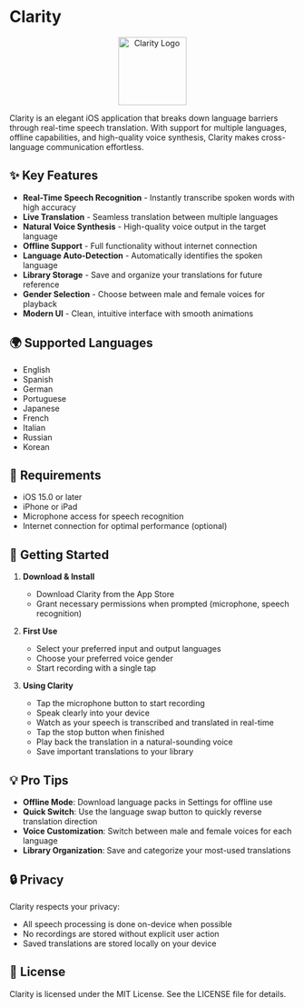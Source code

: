 # Clarity

<p align="center">
  <img src="AudioPlayer/Assets.xcassets/AppIcon.appiconset/1024.png" width="120" alt="Clarity Logo">
</p>

Clarity is an elegant iOS application that breaks down language barriers through real-time speech translation. With support for multiple languages, offline capabilities, and high-quality voice synthesis, Clarity makes cross-language communication effortless.

## ✨ Key Features

- **Real-Time Speech Recognition** - Instantly transcribe spoken words with high accuracy
- **Live Translation** - Seamless translation between multiple languages
- **Natural Voice Synthesis** - High-quality voice output in the target language
- **Offline Support** - Full functionality without internet connection
- **Language Auto-Detection** - Automatically identifies the spoken language
- **Library Storage** - Save and organize your translations for future reference
- **Gender Selection** - Choose between male and female voices for playback
- **Modern UI** - Clean, intuitive interface with smooth animations

## 🌍 Supported Languages

- English
- Spanish
- German
- Portuguese
- Japanese
- French
- Italian
- Russian
- Korean

## 📱 Requirements

- iOS 15.0 or later
- iPhone or iPad
- Microphone access for speech recognition
- Internet connection for optimal performance (optional)

## 🚀 Getting Started

1. **Download & Install**
   - Download Clarity from the App Store
   - Grant necessary permissions when prompted (microphone, speech recognition)

2. **First Use**
   - Select your preferred input and output languages
   - Choose your preferred voice gender
   - Start recording with a single tap

3. **Using Clarity**
   - Tap the microphone button to start recording
   - Speak clearly into your device
   - Watch as your speech is transcribed and translated in real-time
   - Tap the stop button when finished
   - Play back the translation in a natural-sounding voice
   - Save important translations to your library

## 💡 Pro Tips

- **Offline Mode**: Download language packs in Settings for offline use
- **Quick Switch**: Use the language swap button to quickly reverse translation direction
- **Voice Customization**: Switch between male and female voices for each language
- **Library Organization**: Save and categorize your most-used translations

## 🔒 Privacy

Clarity respects your privacy:
- All speech processing is done on-device when possible
- No recordings are stored without explicit user action
- Saved translations are stored locally on your device


## 📄 License

Clarity is licensed under the MIT License. See the LICENSE file for details.
